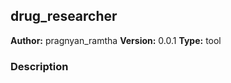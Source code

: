 ## drug_researcher

**Author:** pragnyan_ramtha
**Version:** 0.0.1
**Type:** tool

### Description



